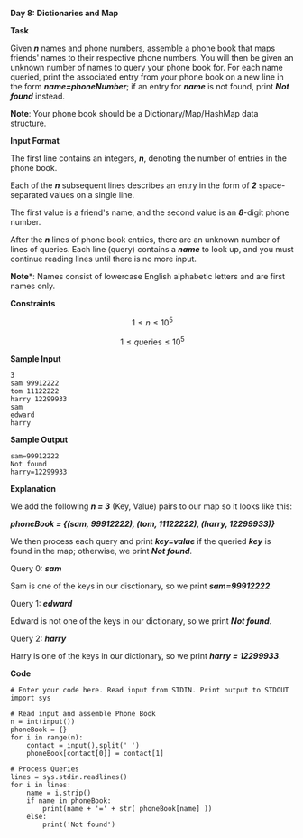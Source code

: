 **Day 8: Dictionaries and Map**

**Task**

Given ***n*** names and phone numbers, assemble a phone book that maps friends' names to their respective phone numbers. You will then be given an unknown number of names to query your phone book for. For each name queried, print the associated entry from your phone book on a new line in the form ***name=phoneNumber***; if an entry for ***name*** is not found, print ***Not found*** instead.

**Note**: Your phone book should be a Dictionary/Map/HashMap data structure.

**Input Format**

The first line contains an integers, ***n***, denoting the number of entries in the phone book.

Each of the ***n*** subsequent lines describes an entry in the form of ***2*** space-separated values on a single line.

The first value is a friend's name, and the second value is an ***8***-digit phone number.

After the ***n*** lines of phone book entries, there are an unknown number of lines of queries. Each line (query) contains a ***name*** to look up, and you must continue reading lines until there is no more input.

**Note***: Names consist of lowercase English alphabetic letters and are first names only.

**Constraints**


$$
1 \leq n \leq 10^{5}
$$

$$
1 \leq q u \text {eries} \leq 10^{5}
$$

**Sample Input**

```
3
sam 99912222
tom 11122222
harry 12299933
sam
edward
harry
```

**Sample Output**

```
sam=99912222
Not found
harry=12299933
```

**Explanation**

We add the following ***n = 3*** (Key, Value) pairs to our map so it looks like this:

***phoneBook = {(sam, 99912222), (tom, 11122222), (harry, 12299933)}***

We then process each query and print ***key=value*** if the queried ***key*** is found in the map; otherwise, we print ***Not found***.

Query 0: ***sam***

Sam is one of the keys in our disctionary, so we print ***sam=99912222***.

Query 1: ***edward***

Edward is not one of the keys in our dictionary, so we print ***Not found***.

Query 2: ***harry***

Harry is one of the keys in our dictionary, so we print ***harry = 12299933***.

**Code**

```
# Enter your code here. Read input from STDIN. Print output to STDOUT
import sys 

# Read input and assemble Phone Book
n = int(input())
phoneBook = {}
for i in range(n):
    contact = input().split(' ')
    phoneBook[contact[0]] = contact[1]

# Process Queries
lines = sys.stdin.readlines()
for i in lines:
    name = i.strip()
    if name in phoneBook:
        print(name + '=' + str( phoneBook[name] ))
    else:
        print('Not found')
```



